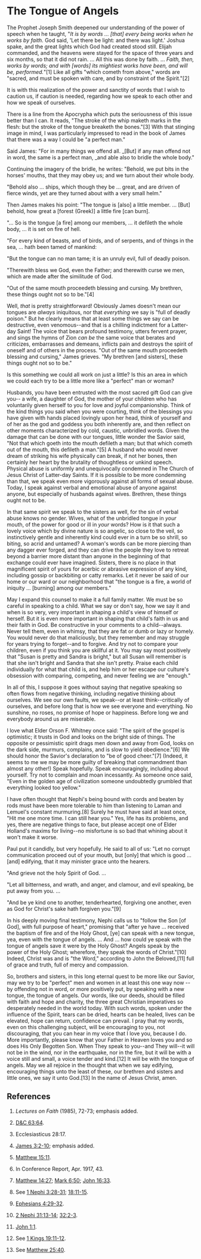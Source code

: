 # The Tongue of Angels

The Prophet Joseph Smith deepened our understanding of the power of speech
when he taught, "_It is by words ... [that] every being works when he works by
faith._ God said, 'Let there be light: and there was light.' Joshua spake, and
the great lights which God had created stood still. Elijah commanded, and the
heavens were stayed for the space of three years and six months, so that it
did not rain. ... All this was done by faith. ... _Faith, then, works by words;
and with [words] its mightiest works have been, and will be, performed._"[1]
Like all gifts "which cometh from above," words are "sacred, and must be
spoken with care, and by constraint of the Spirit."[2]

It is with this realization of the power and sanctity of words that I wish to
caution us, if caution is needed, regarding how we speak to each other and how
we speak of ourselves.

There is a line from the Apocrypha which puts the seriousness of this issue
better than I can. It reads, "The stroke of the whip maketh marks in the
flesh: but the stroke of the tongue breaketh the bones."[3] With that stinging
image in mind, I was particularly impressed to read in the book of James that
there was a way I could be "a perfect man."

Said James: "For in many things we offend all. _[But] if any man offend not in
word, the same is a perfect man, _and able also to bridle the whole body."

Continuing the imagery of the bridle, he writes: "Behold, we put bits in the
horses' mouths, that they may obey us; and we turn about their whole body.

"Behold also ... ships, which though they be ... great, and are driven of fierce
winds, yet are they turned about with a very small helm."

Then James makes his point: "The tongue is [also] a little member. ... [But]
behold, how great a [forest (Greek)] a little fire [can burn].

"... So is the tongue [a fire] among our members, ... it defileth the whole body,
... it is set on fire of hell.

"For every kind of beasts, and of birds, and of serpents, and of things in the
sea, ... hath been tamed of mankind:

"But the tongue can no man tame; it is an unruly evil, full of deadly poison.

"Therewith bless we God, even the Father; and therewith curse we men, which
are made after the similitude of God.

"Out of the same mouth proceedeth blessing and cursing. My brethren, these
things ought not so to be."[4]

Well, _that_ is pretty straightforward! Obviously James doesn't mean our
tongues are _always_ iniquitous, nor that _everything_ we say is "full of
deadly poison." But he clearly means that at least some things we say can be
destructive, even venomous--and that is a chilling indictment for a Latter-day
Saint! The voice that bears profound testimony, utters fervent prayer, and
sings the hymns of Zion _can be_ the same voice that berates and criticizes,
embarrasses and demeans, inflicts pain and destroys the spirit of oneself and
of others in the process. "Out of the same mouth proceedeth blessing and
cursing," James grieves. "My brethren [and sisters], these things ought not so
to be."

Is this something we could all work on just a little? Is this an area in which
we could each try to be a little more like a "perfect" man or woman?

Husbands, you have been entrusted with the most sacred gift God can give you--
a wife, a daughter of God, the mother of your children who has voluntarily
given herself to you for love and joyful companionship. Think of the kind
things you said when you were courting, think of the blessings you have given
with hands placed lovingly upon her head, think of yourself and of her as the
god and goddess you both inherently are, and then reflect on other moments
characterized by cold, caustic, unbridled words. Given the damage that can be
done with our tongues, little wonder the Savior said, "Not that which goeth
into the mouth defileth a man; but that which cometh out of the mouth, this
defileth a man."[5] A husband who would never dream of striking his wife
physically can break, if not her bones, then certainly her heart by the
brutality of thoughtless or unkind speech. Physical abuse is uniformly and
unequivocally condemned in The Church of Jesus Christ of Latter-day Saints. If
it is possible to be more condemning than that, we speak even more vigorously
against all forms of sexual abuse. Today, I speak against verbal and emotional
abuse of anyone against anyone, but especially of husbands against wives.
Brethren, these things ought not to be.

In that same spirit we speak to the sisters as well, for the sin of verbal
abuse knows no gender. Wives, what of the unbridled tongue in _your_ mouth, of
the power for good or ill in _your_ words? How is it that such a lovely voice
which by divine nature is so angelic, so close to the veil, so instinctively
gentle and inherently kind could ever in a turn be so shrill, so biting, so
acrid and untamed? A woman's words can be more piercing than any dagger ever
forged, and they can drive the people they love to retreat beyond a barrier
more distant than anyone in the beginning of that exchange could ever have
imagined. Sisters, there is no place in that magnificent spirit of yours for
acerbic or abrasive expression of any kind, including gossip or backbiting or
catty remarks. Let it never be said of our home or our ward or our
neighborhood that "the tongue is a fire, a world of iniquity ... [burning] among
our members."

May I expand this counsel to make it a full family matter. We must be so
careful in speaking to a child. What we say or don't say, how we say it and
when is so very, very important in shaping a child's view of himself or
herself. But it is even more important in shaping that child's faith in us and
their faith in God. Be constructive in your comments to a child--always. Never
tell them, even in whimsy, that they are fat or dumb or lazy or homely. You
would never do that maliciously, but they remember and may struggle for years
trying to forget--and to forgive. And try not to compare your children, even
if you think you are skillful at it. You may say most positively that "Susan
is pretty and Sandra is bright," but all Susan will remember is that she isn't
bright and Sandra that she isn't pretty. Praise each child individually for
what that child is, and help him or her escape our culture's obsession with
comparing, competing, and never feeling we are "enough."

In all of this, I suppose it goes without saying that negative speaking so
often flows from negative thinking, including negative thinking about
ourselves. We see our own faults, we speak--or at least think--critically of
ourselves, and before long that is how we see everyone and everything. No
sunshine, no roses, no promise of hope or happiness. Before long we and
everybody around us are miserable.

I love what Elder Orson F. Whitney once said: "The spirit of the gospel is
optimistic; it trusts in God and looks on the bright side of things. The
opposite or pessimistic spirit drags men down and away from God, looks on the
dark side, murmurs, complains, and is slow to yield obedience."[6] We should
honor the Savior's declaration to "be of good cheer."[7] (Indeed, it seems to
me we may be more guilty of breaking that commandment than almost any other!)
Speak hopefully. Speak encouragingly, including about yourself. Try not to
complain and moan incessantly. As someone once said, "Even in the golden age
of civilization someone undoubtedly grumbled that everything looked too
yellow."

I have often thought that Nephi's being bound with cords and beaten by rods
must have been more tolerable to him than listening to Laman and Lemuel's
constant murmuring.[8] Surely he must have said at least once, "Hit me one
more time. I can still hear you." Yes, life has its problems, and yes, there
are negative things to face, but please accept one of Elder Holland's maxims
for living--no misfortune is so bad that whining about it won't make it worse.

Paul put it candidly, but very hopefully. He said to all of us: "Let no
corrupt communication proceed out of your mouth, but [only] that which is good
... [and] edifying, that it may minister grace unto the hearers.

"And grieve not the holy Spirit of God. ...

"Let all bitterness, and wrath, and anger, and clamour, and evil speaking, be
put away from you. ...

"And be ye kind one to another, tenderhearted, forgiving one another, even as
God for Christ's sake hath forgiven you."[9]

In his deeply moving final testimony, Nephi calls us to "follow the Son [of
God], with full purpose of heart," promising that "after ye have ... received
the baptism of fire and of the Holy Ghost, [ye] can speak with a new tongue,
yea, even with the tongue of angels. ... And ... how could ye speak with the
tongue of angels save it were by the Holy Ghost? Angels speak by the power of
the Holy Ghost; wherefore, they speak the words of Christ."[10] Indeed, Christ
was and is "the Word," according to John the Beloved,[11] full of grace and
truth, full of mercy and compassion.

So, brothers and sisters, in this long eternal quest to be more like our
Savior, may we try to be "perfect" men and women in at least this one way now
--by offending not in word, or more positively put, by speaking with a new
tongue, the tongue of angels. Our words, like our deeds, should be filled with
faith and hope and charity, the three great Christian imperatives so
desperately needed in the world today. With such words, spoken under the
influence of the Spirit, tears can be dried, hearts can be healed, lives can
be elevated, hope can return, confidence can prevail. I pray that my words,
even on this challenging subject, will be encouraging to you, not
discouraging, that you can hear in my voice that I love you, because I do.
More importantly, please know that your Father in Heaven loves you and so does
His Only Begotten Son. When They speak to you--and They will--it will not be
in the wind, nor in the earthquake, nor in the fire, but it will be with a
voice still and small, a voice tender and kind.[12] It will be with the tongue
of angels. May we all rejoice in the thought that when we say edifying,
encouraging things unto the least of these, our brethren and sisters and
little ones, we say it unto God.[13] In the name of Jesus Christ, amen.

## References

  1. _Lectures on Faith_ (1985), 72-73; emphasis added.

  2. [D&amp;C 63:64](https://www.lds.org/scriptures/dc-testament/dc/63.64?lang=eng#63).

  3. Ecclesiasticus 28:17.

  4. [James 3:2-10](https://www.lds.org/scriptures/nt/james/3.2-10?lang=eng#1); emphasis added.

  5. [Matthew 15:11](https://www.lds.org/scriptures/nt/matt/15.11?lang=eng#10).

  6. In Conference Report, Apr. 1917, 43.

  7. [Matthew 14:27](https://www.lds.org/scriptures/nt/matt/14.27?lang=eng#26); [Mark 6:50](https://www.lds.org/scriptures/nt/mark/6.50?lang=eng#49); [John 16:33](https://www.lds.org/scriptures/nt/john/16.33?lang=eng#32).

  8. See [1 Nephi 3:28-31](https://www.lds.org/scriptures/bofm/1-ne/3.28-31?lang=eng#27); [18:11-15](https://www.lds.org/scriptures/bofm/1-ne/18.11-15?lang=eng#10).

  9. [Ephesians 4:29-32](https://www.lds.org/scriptures/nt/eph/4.29-32?lang=eng#28).

  10. [2 Nephi 31:13-14](https://www.lds.org/scriptures/bofm/2-ne/31.13-14?lang=eng#12); [32:2-3](https://www.lds.org/scriptures/bofm/2-ne/32.2-3?lang=eng#1).

  11. [John 1:1](https://www.lds.org/scriptures/nt/john/1.1?lang=eng#0).

  12. See [1 Kings 19:11-12](https://www.lds.org/scriptures/ot/1-kgs/19.11-12?lang=eng#10).

  13. See [Matthew 25:40](https://www.lds.org/scriptures/nt/matt/25.40?lang=eng#39).

